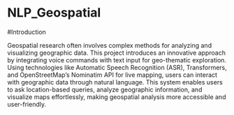 # NLP_Geospatial
#Introduction

Geospatial research often involves complex methods for analyzing and visualizing geographic data. This project introduces an innovative approach by integrating voice commands with text input for geo-thematic exploration. Using technologies like Automatic Speech Recognition (ASR), Transformers, and OpenStreetMap’s Nominatim API for live mapping, users can interact with geographic data through natural language. This system enables users to ask location-based queries, analyze geographic information, and visualize maps effortlessly, making geospatial analysis more accessible and user-friendly.
